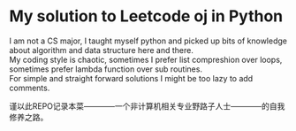My solution to Leetcode oj in Python
===============
I am not a CS major, I taught myself python and picked up bits of knowledge about algorithm and data structure here and there.    
My coding style is chaotic, sometimes I prefer list compreshion over loops, sometimes prefer lambda function over sub routines.    
For simple and straight forward solutions I might be too lazy to add comments.    

谨以此REPO记录本菜————一个非计算机相关专业野路子人士————的自我修养之路。
